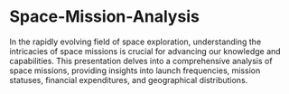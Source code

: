 # Space-Mission-Analysis
In the rapidly evolving field of space exploration, understanding the intricacies of space missions is crucial for advancing our knowledge and capabilities. This presentation delves into a comprehensive analysis of space missions, providing insights into launch frequencies, mission statuses, financial expenditures, and geographical distributions.
